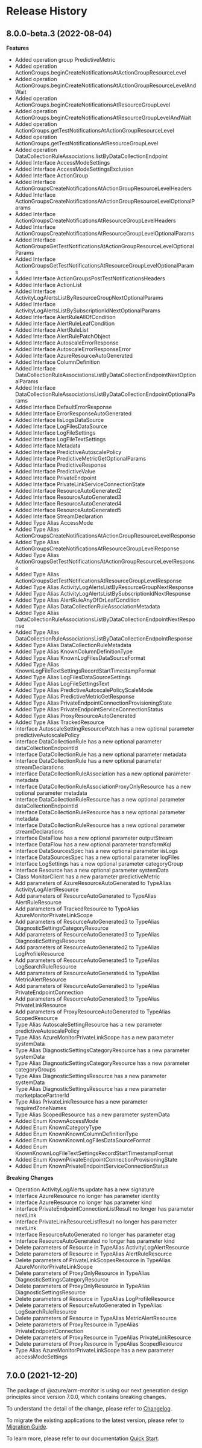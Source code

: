 # Release History
    
## 8.0.0-beta.3 (2022-08-04)
    
**Features**

  - Added operation group PredictiveMetric
  - Added operation ActionGroups.beginCreateNotificationsAtActionGroupResourceLevel
  - Added operation ActionGroups.beginCreateNotificationsAtActionGroupResourceLevelAndWait
  - Added operation ActionGroups.beginCreateNotificationsAtResourceGroupLevel
  - Added operation ActionGroups.beginCreateNotificationsAtResourceGroupLevelAndWait
  - Added operation ActionGroups.getTestNotificationsAtActionGroupResourceLevel
  - Added operation ActionGroups.getTestNotificationsAtResourceGroupLevel
  - Added operation DataCollectionRuleAssociations.listByDataCollectionEndpoint
  - Added Interface AccessModeSettings
  - Added Interface AccessModeSettingsExclusion
  - Added Interface ActionGroup
  - Added Interface ActionGroupsCreateNotificationsAtActionGroupResourceLevelHeaders
  - Added Interface ActionGroupsCreateNotificationsAtActionGroupResourceLevelOptionalParams
  - Added Interface ActionGroupsCreateNotificationsAtResourceGroupLevelHeaders
  - Added Interface ActionGroupsCreateNotificationsAtResourceGroupLevelOptionalParams
  - Added Interface ActionGroupsGetTestNotificationsAtActionGroupResourceLevelOptionalParams
  - Added Interface ActionGroupsGetTestNotificationsAtResourceGroupLevelOptionalParams
  - Added Interface ActionGroupsPostTestNotificationsHeaders
  - Added Interface ActionList
  - Added Interface ActivityLogAlertsListByResourceGroupNextOptionalParams
  - Added Interface ActivityLogAlertsListBySubscriptionIdNextOptionalParams
  - Added Interface AlertRuleAllOfCondition
  - Added Interface AlertRuleLeafCondition
  - Added Interface AlertRuleList
  - Added Interface AlertRulePatchObject
  - Added Interface AutoscaleErrorResponse
  - Added Interface AutoscaleErrorResponseError
  - Added Interface AzureResourceAutoGenerated
  - Added Interface ColumnDefinition
  - Added Interface DataCollectionRuleAssociationsListByDataCollectionEndpointNextOptionalParams
  - Added Interface DataCollectionRuleAssociationsListByDataCollectionEndpointOptionalParams
  - Added Interface DefaultErrorResponse
  - Added Interface ErrorResponseAutoGenerated
  - Added Interface IisLogsDataSource
  - Added Interface LogFilesDataSource
  - Added Interface LogFileSettings
  - Added Interface LogFileTextSettings
  - Added Interface Metadata
  - Added Interface PredictiveAutoscalePolicy
  - Added Interface PredictiveMetricGetOptionalParams
  - Added Interface PredictiveResponse
  - Added Interface PredictiveValue
  - Added Interface PrivateEndpoint
  - Added Interface PrivateLinkServiceConnectionState
  - Added Interface ResourceAutoGenerated2
  - Added Interface ResourceAutoGenerated3
  - Added Interface ResourceAutoGenerated4
  - Added Interface ResourceAutoGenerated5
  - Added Interface StreamDeclaration
  - Added Type Alias AccessMode
  - Added Type Alias ActionGroupsCreateNotificationsAtActionGroupResourceLevelResponse
  - Added Type Alias ActionGroupsCreateNotificationsAtResourceGroupLevelResponse
  - Added Type Alias ActionGroupsGetTestNotificationsAtActionGroupResourceLevelResponse
  - Added Type Alias ActionGroupsGetTestNotificationsAtResourceGroupLevelResponse
  - Added Type Alias ActivityLogAlertsListByResourceGroupNextResponse
  - Added Type Alias ActivityLogAlertsListBySubscriptionIdNextResponse
  - Added Type Alias AlertRuleAnyOfOrLeafCondition
  - Added Type Alias DataCollectionRuleAssociationMetadata
  - Added Type Alias DataCollectionRuleAssociationsListByDataCollectionEndpointNextResponse
  - Added Type Alias DataCollectionRuleAssociationsListByDataCollectionEndpointResponse
  - Added Type Alias DataCollectionRuleMetadata
  - Added Type Alias KnownColumnDefinitionType
  - Added Type Alias KnownLogFilesDataSourceFormat
  - Added Type Alias KnownLogFileTextSettingsRecordStartTimestampFormat
  - Added Type Alias LogFilesDataSourceSettings
  - Added Type Alias LogFileSettingsText
  - Added Type Alias PredictiveAutoscalePolicyScaleMode
  - Added Type Alias PredictiveMetricGetResponse
  - Added Type Alias PrivateEndpointConnectionProvisioningState
  - Added Type Alias PrivateEndpointServiceConnectionStatus
  - Added Type Alias ProxyResourceAutoGenerated
  - Added Type Alias TrackedResource
  - Interface AutoscaleSettingResourcePatch has a new optional parameter predictiveAutoscalePolicy
  - Interface DataCollectionRule has a new optional parameter dataCollectionEndpointId
  - Interface DataCollectionRule has a new optional parameter metadata
  - Interface DataCollectionRule has a new optional parameter streamDeclarations
  - Interface DataCollectionRuleAssociation has a new optional parameter metadata
  - Interface DataCollectionRuleAssociationProxyOnlyResource has a new optional parameter metadata
  - Interface DataCollectionRuleResource has a new optional parameter dataCollectionEndpointId
  - Interface DataCollectionRuleResource has a new optional parameter metadata
  - Interface DataCollectionRuleResource has a new optional parameter streamDeclarations
  - Interface DataFlow has a new optional parameter outputStream
  - Interface DataFlow has a new optional parameter transformKql
  - Interface DataSourcesSpec has a new optional parameter iisLogs
  - Interface DataSourcesSpec has a new optional parameter logFiles
  - Interface LogSettings has a new optional parameter categoryGroup
  - Interface Resource has a new optional parameter systemData
  - Class MonitorClient has a new parameter predictiveMetric
  - Add parameters of AzureResourceAutoGenerated to TypeAlias ActivityLogAlertResource
  - Add parameters of ResourceAutoGenerated to TypeAlias AlertRuleResource
  - Add parameters of TrackedResource to TypeAlias AzureMonitorPrivateLinkScope
  - Add parameters of ResourceAutoGenerated3 to TypeAlias DiagnosticSettingsCategoryResource
  - Add parameters of ResourceAutoGenerated3 to TypeAlias DiagnosticSettingsResource
  - Add parameters of ResourceAutoGenerated2 to TypeAlias LogProfileResource
  - Add parameters of ResourceAutoGenerated5 to TypeAlias LogSearchRuleResource
  - Add parameters of ResourceAutoGenerated4 to TypeAlias MetricAlertResource
  - Add parameters of ResourceAutoGenerated3 to TypeAlias PrivateEndpointConnection
  - Add parameters of ResourceAutoGenerated3 to TypeAlias PrivateLinkResource
  - Add parameters of ProxyResourceAutoGenerated to TypeAlias ScopedResource
  - Type Alias AutoscaleSettingResource has a new parameter predictiveAutoscalePolicy
  - Type Alias AzureMonitorPrivateLinkScope has a new parameter systemData
  - Type Alias DiagnosticSettingsCategoryResource has a new parameter systemData
  - Type Alias DiagnosticSettingsCategoryResource has a new parameter categoryGroups
  - Type Alias DiagnosticSettingsResource has a new parameter systemData
  - Type Alias DiagnosticSettingsResource has a new parameter marketplacePartnerId
  - Type Alias PrivateLinkResource has a new parameter requiredZoneNames
  - Type Alias ScopedResource has a new parameter systemData
  - Added Enum KnownAccessMode
  - Added Enum KnownCategoryType
  - Added Enum KnownKnownColumnDefinitionType
  - Added Enum KnownKnownLogFilesDataSourceFormat
  - Added Enum KnownKnownLogFileTextSettingsRecordStartTimestampFormat
  - Added Enum KnownPrivateEndpointConnectionProvisioningState
  - Added Enum KnownPrivateEndpointServiceConnectionStatus

**Breaking Changes**

  - Operation ActivityLogAlerts.update has a new signature
  - Interface AzureResource no longer has parameter identity
  - Interface AzureResource no longer has parameter kind
  - Interface PrivateEndpointConnectionListResult no longer has parameter nextLink
  - Interface PrivateLinkResourceListResult no longer has parameter nextLink
  - Interface ResourceAutoGenerated no longer has parameter etag
  - Interface ResourceAutoGenerated no longer has parameter kind
  - Delete parameters of Resource in TypeAlias ActivityLogAlertResource
  - Delete parameters of Resource in TypeAlias AlertRuleResource
  - Delete parameters of PrivateLinkScopesResource in TypeAlias AzureMonitorPrivateLinkScope
  - Delete parameters of ProxyOnlyResource in TypeAlias DiagnosticSettingsCategoryResource
  - Delete parameters of ProxyOnlyResource in TypeAlias DiagnosticSettingsResource
  - Delete parameters of Resource in TypeAlias LogProfileResource
  - Delete parameters of ResourceAutoGenerated in TypeAlias LogSearchRuleResource
  - Delete parameters of Resource in TypeAlias MetricAlertResource
  - Delete parameters of ProxyResource in TypeAlias PrivateEndpointConnection
  - Delete parameters of ProxyResource in TypeAlias PrivateLinkResource
  - Delete parameters of ProxyResource in TypeAlias ScopedResource
  - Type Alias AzureMonitorPrivateLinkScope has a new parameter accessModeSettings
    
    
## 7.0.0 (2021-12-20)

The package of @azure/arm-monitor is using our next generation design principles since version 7.0.0, which contains breaking changes.

To understand the detail of the change, please refer to [Changelog](https://aka.ms/js-track2-changelog).

To migrate the existing applications to the latest version, please refer to [Migration Guide](https://aka.ms/js-track2-migration-guide).

To learn more, please refer to our documentation [Quick Start](https://aka.ms/js-track2-quickstart).
